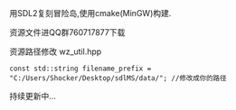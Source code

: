 用SDL2复刻冒险岛,使用cmake(MinGW)构建.

资源文件进QQ群760717877下载

资源路径修改 wz_util.hpp
```
const std::string filename_prefix = "C:/Users/Shocker/Desktop/sdlMS/data/"; //修改成你的路径
```

持续更新中...
